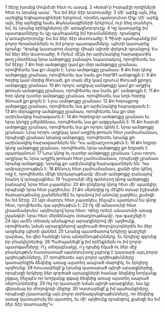 1 Տէրը խօսեց Մովսէսի հետ ու ասաց. 2 «Խօսի՛ր Իսրայէլի որդիների հետ ու նրանց ասա՛. “Ես եմ ձեր Տէր Աստուածը: 3 Մի՛ արէք այն, ինչ արեցիք Եգիպտացիների երկրում, որտեղ պանդուխտ էիք: Մի՛ արէք այն, ինչ արեցիք նաեւ Քանանացիների երկրում, ուր ձեզ տանելու եմ, եւ նրանց օրէնքներով մի՛ առաջնորդուէք: 4 Կը կատարէք իմ պատգամները եւ կը պահպանէք իմ հրամանները. դրանցով կ՚առաջնորդուէք: Ես եմ ձեր Տէր Աստուածը: 5 Պիտի պահպանէք իմ բոլոր հրամաններն ու իմ բոլոր պատգամները. պիտի կատարէք դրանք: Դրանք կատարող մարդը միայն պիտի փրկուի դրանցով: Ես եմ ձեր Տէր Աստուածը:
6 Որեւէ մէկն իր արիւնակից հարազատին թող չմօտենայ նրա ամօթոյքը բանալու նպատակով, որովհետեւ ես եմ Տէրը: 7 Քո հօր ամօթոյքը կամ քո մօր ամօթոյքը չբանաս, որովհետեւ նա քո մայրն է: Նրա ամօթոյքը չբանաս: 8 Քո հօր կնոջ ամօթոյքը չբանաս, որովհետեւ դա նաեւ քո հօր181 ամօթոյքն է:
9 Քո հօրից կամ մօրից ծնուած, քո տան մէջ կամ դրսում ծնուած քրոջդ ամօթոյքը չբանաս: 10 Քո որդու աղջկայ ամօթոյքը կամ քո աղջիկ թոռան ամօթոյքը չբանաս, որովհետեւ դա նաեւ քո՛ ամօթոյքն է: 11 Քո հօր կնոջ դստեր ամօթոյքը չբանաս, որովհետեւ նա նոյն հօրից ծնուած քո քոյրն է: Նրա ամօթոյքը չբանաս: 12 Քո հօրաքրոջ ամօթոյքը չբանաս, որովհետեւ նա քո արիւնակից հարազատն է: 13 Քո մօրաքրոջ ամօթոյքը չբանաս, որովհետեւ նա քո մօր արիւնակից հարազատն է: 14 Քո հօրեղբօր ամօթոյքը չբանաս եւ նրա կնոջը չմերձենաս, որովհետեւ նա քո ազգականն է: 15 Քո հարսի ամօթոյքը չբանաս, որովհետեւ նա քո որդու կինն է. նրա ամօթոյքը չբանաս: Նրա որդու աղջկայ կամ աղջիկ թոռան հետ չամուսնանաս, որպէսզի չբանաս նրանց ամօթոյքը, որովհետեւ նրանք քո արիւնակից հարազատներն են: Դա ամբարշտութիւն է: 16 Քո եղբօր կնոջ ամօթոյքը չբանաս, որովհետեւ նրա ամօթոյքը քո եղբօրն է պատկանում: 17 Նրա կնոջ եւ դստեր ամօթոյքը չբանաս: Նրա որդու աղջկայ եւ նրա աղջիկ թոռան հետ չամուսնանաս, որպէսզի չբանաս նրանց ամօթոյքը. նրանք քո արիւնակից հարազատներն են: Դա ամբարշտութիւն է: 18 Քենուդ հետ չամուսնանաս, քանի դեռ կինդ ողջ է, որովհետեւ մէկի ներկայութեամբ միւսի ամօթոյքը բանալով՝ խանդ կ՚առաջացնես:
19 Դաշտանի մէջ գտնուող կնոջ ամօթոյքը բանալով՝ նրա հետ չպառկես:
20 Քո ընկերոջ կնոջ հետ մի՛ պառկիր, որպէսզի նրա հետ չպղծուես:
21 Քո սերնդից ոչ մէկին օտար իշխանի ծառայութեանը չյանձնես182 եւ դրանով իմ անունը չպղծես, քանզի ես եմ Տէրը:
22 Այր մարդու հետ չպառկես, ինչպէս պառկում ես կնոջ հետ, որովհետեւ դա պղծութիւն է: 23 Ոչ մի անասունի հետ չխառնակուես՝ պղծուելով նրա հետ: Կինը որեւէ անասունի առաջ չկանգնի՝ նրա հետ մերձենալու մտադրութեամբ. դա գարշելի է: 24 Այս ամէն տեսակ անմաքուր արարքներով մի՛ պղծուէք, որովհետեւ նման արարքներով պղծուած ժողովուրդներին ես ձեր առջեւից պիտի վանեմ: 25 Նրանց պատճառով երկիրը գարշելի դարձաւ, ես վեր հանեցի նրա անօրէնութիւնները, եւ երկիրը զզուեց իր բնակիչներից: 26 Պահպանեցէ՛ք իմ օրէնքներն ու իմ բոլոր պատգամները: Ո՛չ տեղաբնակը, ո՛չ դրսից եկած ու ձեր մէջ բնակութիւն հաստատած պանդուխտը չպէտք է կատարի այդ բոլոր պղծութիւնները, 27 որովհետեւ այդ բոլոր պղծութիւնները կատարեցին ձեզնից առաջ այստեղ ապրած մարդիկ, եւ երկիրը պղծուեց: 28 Խուսափեցէ՛ք նրանց կատարած պիղծ արարքներից, որպէսզի երկիրը ձեր գործած արարքների համար ձեզնից նողկանք չզգայ, ինչպէս որ նողկանք զգաց ձեզնից առաջ այստեղ ապրած սերունդներից: 29 Ով որ կատարի նման պիղծ արարքներ, նա կը վերանայ իր ժողովրդի միջից: 30 Կատարեցէ՛ք իմ պահանջները, որպէսզի չկատարէք այն բոլոր օրինազանցութիւնները, որ ձեզնից առաջ կատարուել են այստեղ, եւ մի՛ պղծուէք դրանցով, քանզի ես եմ ձեր Տէր Աստուածը”»:
